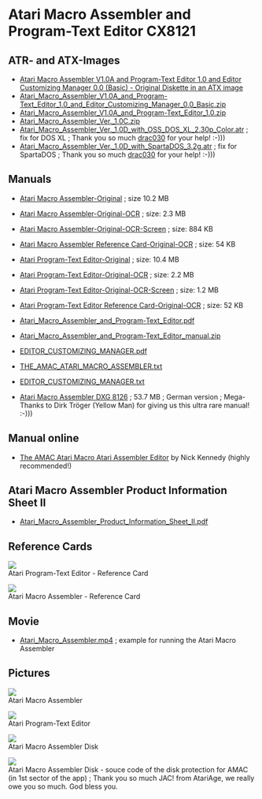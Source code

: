 # Atari Macro Assembler and Program-Text Editor CX8121  
## ATR- and ATX-Images  
- [Atari Macro Assembler V1.0A and Program-Text Editor 1.0 and Editor Customizing Manager 0.0 (Basic) - Original Diskette in an ATX image](attachments/Atari_Macro_Assembler_and_Program_Text_Editor.atx)  
- [Atari_Macro_Assembler_V1.0A_and_Program-Text_Editor_1.0_and_Editor_Customizing_Manager_0.0_Basic.zip](attachments/Atari_Macro_Assembler_V1.0A_and_Program-Text_Editor_1.0_and_Editor_Customizing_Manager_0.0_Basic.zip)  
- [Atari_Macro_Assembler_V1.0A_and_Program-Text_Editor_1.0.zip](attachments/Atari_Macro_Assembler_V1.0A_and_Program-Text_Editor_1.0.zip)  
- [Atari_Macro_Assembler_Ver._1.0C.zip](attachments/Atari_Macro_Assembler_Ver._1.0C.zip)  
- [Atari_Macro_Assembler_Ver._1.0D_with_OSS_DOS_XL_2.30p_Color.atr](attachments/Atari_Macro_Assembler_Ver._1.0D_with_OSS_DOS_XL_2.30p_Color.atr) ; fix for DOS XL ; Thank you so much [drac030](http://drac030.krap.pl/en-fixes.php) for your help! :-)))  
- [Atari_Macro_Assembler_Ver._1.0D_with_SpartaDOS_3.2g.atr](attachments/Atari_Macro_Assembler_Ver._1.0D_with_SpartaDOS_3.2g.atr) ; fix for SpartaDOS ; Thank you so much [drac030](http://drac030.krap.pl/en-fixes.php) for your help! :-)))  
  
## Manuals  
- [Atari Macro Assembler-Original](attachments/Atari_Macro_Assembler.pdf) ; size 10.2 MB  
- [Atari Macro Assembler-Original-OCR](attachments/Atari_Macro_Assembler-OCR.pdf) ; size: 2.3 MB  
- [Atari Macro Assembler-Original-OCR-Screen](attachments/Atari_Macro_Assembler-OCR-Screen.pdf) ; size: 884 KB  
- [Atari Macro Assembler Reference Card-Original-OCR](attachments/Atari_Macro_Assembler_Reference_Card-OCR.pdf) ; size: 54 KB  
- [Atari Program-Text Editor-Original](attachments/Atari_Program-Text_Editor.pdf) ; size: 10.4 MB  
- [Atari Program-Text Editor-Original-OCR](attachments/Atari_Program-Text_Editor-OCR.pdf) ; size: 2.2 MB  
- [Atari Program-Text Editor-Original-OCR-Screen](attachments/Atari_Program-Text_Editor-OCR-Screen.pdf) ; size: 1.2 MB  
- [Atari Program-Text Editor Reference Card-Original-OCR](attachments/Atari_Program-Text_Editor_Reference_Card-OCR.pdf) ; size: 52 KB  
- [Atari_Macro_Assembler_and_Program-Text_Editor.pdf](attachments/Atari_Macro_Assembler_and_Program-Text_Editor.pdf)  
- [Atari_Macro_Assembler_and_Program-Text_Editor_manual.zip](attachments/Atari_Macro_Assembler_and_Program-Text_Editor_manual.zip)  
- [EDITOR_CUSTOMIZING_MANAGER.pdf](attachments/EDITOR_CUSTOMIZING_MANAGER.pdf)  
- [THE_AMAC_ATARI_MACRO_ASSEMBLER.txt](attachments/THE_AMAC_ATARI_MACRO_ASSEMBLER.txt)  
- [EDITOR_CUSTOMIZING_MANAGER.txt](attachments/EDITOR_CUSTOMIZING_MANAGER.txt)  
  
- [Atari Macro Assembler DXG 8126](https://data.atariwiki.org/DOC/Atari_Macro_Assembler_DXG_8126.pdf) ; 53.7 MB ; German version ; Mega-Thanks to Dirk Tröger (Yellow Man) for giving us this ultra rare manual! :-)))  
  
## Manual online  
- [The AMAC Atari Macro Atari Assembler Editor](http://www.mixinc.net/atari/amac.htm) by Nick Kennedy (highly recommended!)  
  
## Atari Macro Assembler Product Information Sheet II  
- [Atari_Macro_Assembler_Product_Information_Sheet_II.pdf](attachments/Atari_Macro_Assembler_Product_Information_Sheet_II.pdf)  
  
## Reference Cards  
![](attachments/Atari+Program-Text+Editor+Reference+Card__.jpg)  
Atari Program-Text Editor - Reference Card  
  
![](attachments/Atari+Macro+Assembler+Reference+Card__.jpg)  
Atari Macro Assembler - Reference Card  
  
## Movie  
- [Atari_Macro_Assembler.mp4](attachments/Atari_Macro_Assembler.mp4) ; example for running the Atari Macro Assembler  
  
## Pictures  
![](attachments/Atari+Macro+Assembler.jpg)  
Atari Macro Assembler  
  
![](attachments/Program-Text+Editor.jpg)  
Atari Program-Text Editor  
  
![](attachments/AMAC.jpg)  
Atari Macro Assembler Disk  
  
![](attachments/AMAC_%28original%2Cprotected%29-Protection-Code-EN.png)  
Atari Macro Assembler Disk - souce code of the disk protection for AMAC (in 1st sector of the app) ; Thank you so much JAC! from AtariAge, we really owe you so much. God bless you.  
